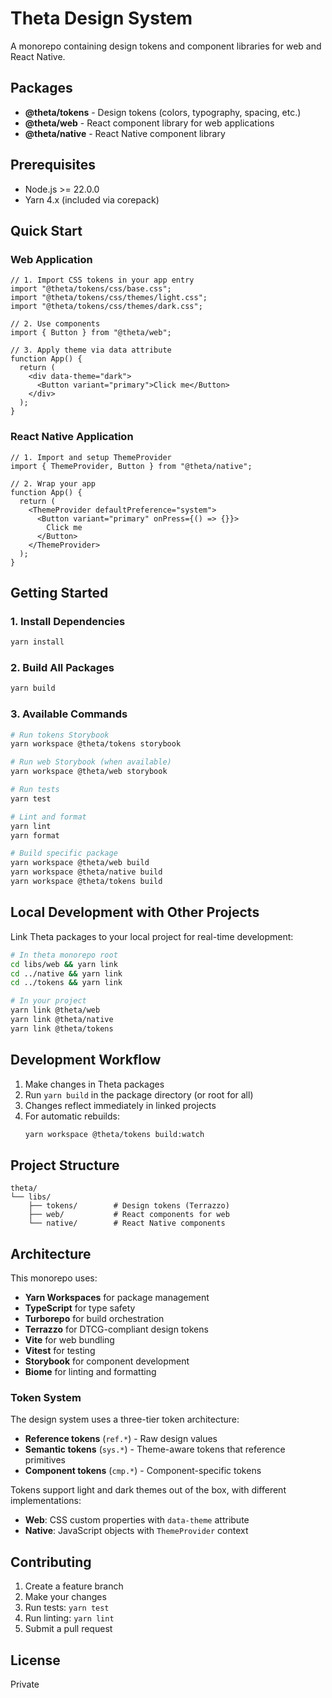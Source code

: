 # Theta Design System

A monorepo containing design tokens and component libraries for web and React Native.

## Packages

- **@theta/tokens** - Design tokens (colors, typography, spacing, etc.)
- **@theta/web** - React component library for web applications
- **@theta/native** - React Native component library

## Prerequisites

- Node.js >= 22.0.0
- Yarn 4.x (included via corepack)

## Quick Start

### Web Application

```tsx
// 1. Import CSS tokens in your app entry
import "@theta/tokens/css/base.css";
import "@theta/tokens/css/themes/light.css";
import "@theta/tokens/css/themes/dark.css";

// 2. Use components
import { Button } from "@theta/web";

// 3. Apply theme via data attribute
function App() {
  return (
    <div data-theme="dark">
      <Button variant="primary">Click me</Button>
    </div>
  );
}
```

### React Native Application

```tsx
// 1. Import and setup ThemeProvider
import { ThemeProvider, Button } from "@theta/native";

// 2. Wrap your app
function App() {
  return (
    <ThemeProvider defaultPreference="system">
      <Button variant="primary" onPress={() => {}}>
        Click me
      </Button>
    </ThemeProvider>
  );
}
```

## Getting Started

### 1. Install Dependencies

```bash
yarn install
```

### 2. Build All Packages

```bash
yarn build
```

### 3. Available Commands

```bash
# Run tokens Storybook
yarn workspace @theta/tokens storybook

# Run web Storybook (when available)
yarn workspace @theta/web storybook

# Run tests
yarn test

# Lint and format
yarn lint
yarn format

# Build specific package
yarn workspace @theta/web build
yarn workspace @theta/native build
yarn workspace @theta/tokens build
```

## Local Development with Other Projects

Link Theta packages to your local project for real-time development:

```bash
# In theta monorepo root
cd libs/web && yarn link
cd ../native && yarn link
cd ../tokens && yarn link

# In your project
yarn link @theta/web
yarn link @theta/native
yarn link @theta/tokens
```

## Development Workflow

1. Make changes in Theta packages
2. Run `yarn build` in the package directory (or root for all)
3. Changes reflect immediately in linked projects
4. For automatic rebuilds:
   ```bash
   yarn workspace @theta/tokens build:watch
   ```

## Project Structure

```
theta/
└── libs/
    ├── tokens/        # Design tokens (Terrazzo)
    ├── web/           # React components for web
    └── native/        # React Native components
```

## Architecture

This monorepo uses:

- **Yarn Workspaces** for package management
- **TypeScript** for type safety
- **Turborepo** for build orchestration
- **Terrazzo** for DTCG-compliant design tokens
- **Vite** for web bundling
- **Vitest** for testing
- **Storybook** for component development
- **Biome** for linting and formatting

### Token System

The design system uses a three-tier token architecture:

- **Reference tokens** (`ref.*`) - Raw design values
- **Semantic tokens** (`sys.*`) - Theme-aware tokens that reference primitives
- **Component tokens** (`cmp.*`) - Component-specific tokens

Tokens support light and dark themes out of the box, with different implementations:

- **Web**: CSS custom properties with `data-theme` attribute
- **Native**: JavaScript objects with `ThemeProvider` context

## Contributing

1. Create a feature branch
2. Make your changes
3. Run tests: `yarn test`
4. Run linting: `yarn lint`
5. Submit a pull request

## License

Private
